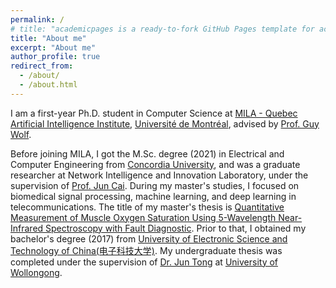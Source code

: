 ```yaml
---
permalink: /
# title: "academicpages is a ready-to-fork GitHub Pages template for academic personal websites"
title: "About me"
excerpt: "About me"
author_profile: true
redirect_from: 
  - /about/
  - /about.html
---
```


I am a first-year Ph.D. student in Computer Science at [MILA - Quebec Artificial Intelligence Institute](https://mila.quebec/en/),  [Université de Montréal](https://www.umontreal.ca/en/), advised by [Prof. Guy Wolf](http://guywolf.org/).

Before joining MILA, I got the M.Sc. degree (2021) in Electrical and Computer Engineering from [Concordia University](https://www.concordia.ca/), and was a graduate researcher at Network Intelligence and Innovation Laboratory, under the supervision of [Prof. Jun Cai](https://users.encs.concordia.ca/~juncai/). During my master's studies, I focused on biomedical signal processing, machine learning, and deep learning in telecommunications. The title of my master's thesis is [Quantitative Measurement of Muscle Oxygen Saturation Using 5-Wavelength Near-Infrared Spectroscopy with Fault Diagnostic](https://spectrum.library.concordia.ca/988003/). Prior to that, I obtained my bachelor's degree (2017) from [University of Electronic Science and Technology of China(电子科技大学)](https://en.uestc.edu.cn/). My undergraduate thesis was completed under the supervision of [Dr. Jun Tong](https://scholars.uow.edu.au/display/jun_tong) at [University of Wollongong](https://www.uow.edu.au/engineering-information-sciences/schools-entities/secte/).
